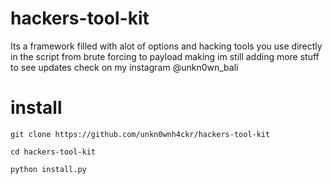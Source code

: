 # hackers-tool-kit
Its a framework filled with alot of options and hacking tools you use directly in the script
from brute forcing to payload making im still adding more stuff to see updates check on 
my instagram @unkn0wn_bali

# install

`git clone https://github.com/unkn0wnh4ckr/hackers-tool-kit`

`cd hackers-tool-kit`

`python install.py`

